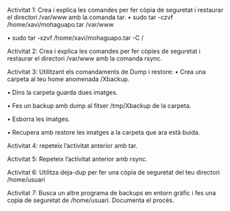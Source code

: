 Activitat 1: Crea i explica les comandes per fer còpia de seguretat i restaurar el
directori /var/www amb la comanda tar.
• sudo tar -czvf /home/xavi/mohaguapo.tar /var/www

• sudo tar -xzvf /home/xavi/mohaguapo.tar -C /

Activitat 2: Crea i explica les comandes per fer còpies de seguretat i restaurar el
directori /var/www amb la comanda rsync.

Activitat 3: Utilitzant els comandaments de Dump i restore:
• Crea una carpeta al teu home anomenada /Xbackup.

• Dins la carpeta guarda dues imatges.

• Fes un backup amb dump al fitxer /tmp/Xbackup de la carpeta.

• Esborra les imatges.

• Recupera amb restore les imatges a la carpeta que ara està buida.

Activitat 4: repeteix l’activitat anterior amb tar.

Activitat 5: Repeteix l’activitat anterior amb rsync.

Activitat 6: Utilitza deja-dup per fer una còpia de seguretat del teu directori
/home/usuari

Activitat 7: Busca un altre programa de backups en entorn gràfic i fes una copia de
seguretat de /home/usuari. Documenta el procés.
